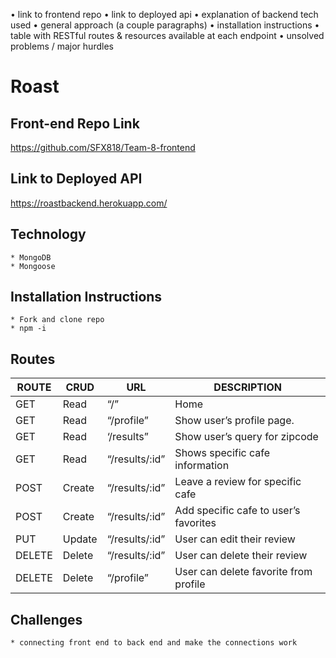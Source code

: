 • link to frontend repo
• link to deployed api
• explanation of backend tech used
• general approach (a couple paragraphs)
• installation instructions
• table with RESTful routes & resources available at each endpoint
• unsolved problems / major hurdles

# Roast
## Front-end Repo Link
https://github.com/SFX818/Team-8-frontend
## Link to Deployed API
https://roastbackend.herokuapp.com/
## Technology
    * MongoDB
    * Mongoose
## Installation Instructions
    * Fork and clone repo
    * npm -i
## Routes

|ROUTE |CRUD  |URL           |DESCRIPTION                          |
|------|------|--------------|-------------------------------------|
|GET   |Read  |“/”           |Home                                 |
|GET   |Read  |“/profile”    |Show user’s profile page.            |
|GET   |Read  |‘/results”    |Show user’s query for zipcode        |
|GET   |Read  |“/results/:id”|Shows specific cafe information      |
|POST  |Create|“/results/:id”|Leave a review for specific cafe     |
|POST  |Create|“/results/:id”|Add specific cafe to user’s favorites|
|PUT   |Update|“/results/:id”|User can edit their review           |
|DELETE|Delete|“/results/:id”|User can delete their review         |
|DELETE|Delete|“/profile”    |User can delete favorite from profile|

## Challenges
    * connecting front end to back end and make the connections work